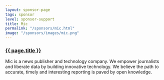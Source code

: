 ```yaml
---
layout: sponsor-page
tags: sponsor
level: sponsor-support
title: Mic
permalink: "/sponsors/mic.html"
image: "/sponsors/images/mic.png"
---
```


<h3 class="sponsor">
  <a href="{{page.permalink}}">{{ page.title }}</a>
</h3>

Mic is a news publisher and technology company. We empower journalists and liberate data by building innovative technology. We believe the path to accurate, timely and interesting reporting is paved by open knowledge.
